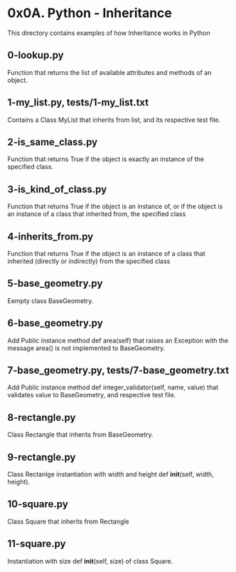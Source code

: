 # 0x0A. Python - Inheritance

This directory contains examples of how Inheritance works in Python

## 0-lookup.py

Function that returns the list of available attributes and methods of an object.

## 1-my_list.py, tests/1-my_list.txt

Contains a Class MyList that inherits from list, and its respective test file.

## 2-is_same_class.py

Function that returns True if the object is exactly an instance of the specified class.

## 3-is_kind_of_class.py

Function that returns True if the object is an instance of, or if the object is an instance of a class that inherited from, the specified class

## 4-inherits_from.py

Function that returns True if the object is an instance of a class that inherited (directly or indirectly) from the specified class

## 5-base_geometry.py

Eempty class BaseGeometry.

## 6-base_geometry.py

Add Public instance method def area(self) that raises an Exception with the message area() is not implemented to BaseGeometry.

## 7-base_geometry.py, tests/7-base_geometry.txt

Add Public instance method def integer_validator(self, name, value) that validates value to BaseGeometry, and respective test file.

## 8-rectangle.py

Class Rectangle that inherits from BaseGeometry.

## 9-rectangle.py

Class Rectanlge instantiation with width and height def __init__(self, width, height).

## 10-square.py

Class Square that inherits from Rectangle

## 11-square.py

Instantiation with size def __init__(self, size) of class Square.
